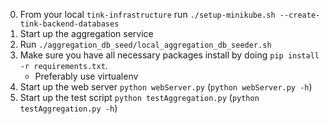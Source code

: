 0. From your local `tink-infrastructure` run `./setup-minikube.sh --create-tink-backend-databases`
1. Start up the aggregation service
2. Run `./aggregation_db_seed/local_aggregation_db_seeder.sh`
3. Make sure you have all necessary packages install by doing `pip install -r requirements.txt`.
	- Preferably use virtualenv
4. Start up the web server `python webServer.py` (`python webServer.py -h`)
5. Start up the test script `python testAggregation.py` (`python testAggregation.py -h`)